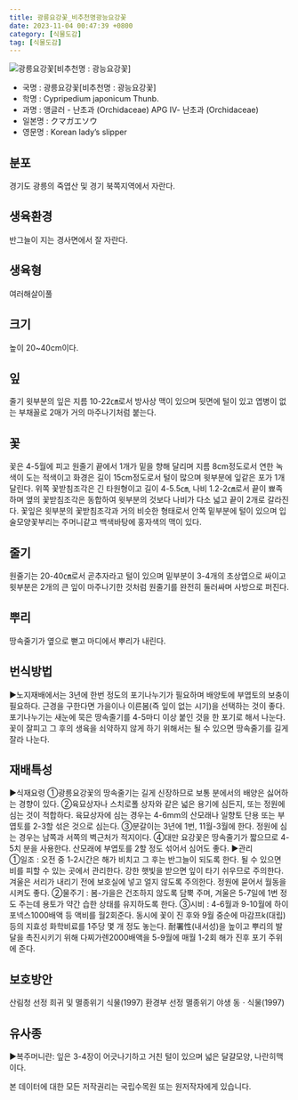 ```yaml
---
title: 광릉요강꽃_비추천명광능요강꽃
date: 2023-11-04 00:47:39 +0800
category: [식물도감]
tag: [식물도감]
---
```




![광릉요강꽃[비추천명 : 광능요강꽃]](/fileUpload/plants/basic/Orchidaceae/Cypripedium/6259/1_th2.JPG)
- 국명 : 광릉요강꽃[비추천명 : 광능요강꽃]
- 학명 : Cypripedium japonicum Thunb.
- 과명 : 앵글러 - 난초과 (Orchidaceae) APG Ⅳ- 난초과 (Orchidaceae)
- 일본명 : クマガエソウ
- 영문명 : Korean lady’s slipper


## 분포
경기도 광릉의 죽엽산 및 경기 북쪽지역에서 자란다.
## 생육환경
반그늘이 지는 경사면에서 잘 자란다.
## 생육형
여러해살이풀
## 크기
높이 20~40cm이다.
## 잎
줄기 윗부분의 잎은 지름 10-22㎝로서 방사상 맥이 있으며 뒷면에 털이 있고 엽병이 없는 부채꼴로 2매가 거의 마주나기처럼 붙는다.
## 꽃
꽃은 4-5월에 피고 원줄기 끝에서 1개가 밑을 향해 달리며 지름 8cm정도로서 연한 녹색이 도는 적색이고 화경은 길이 15cm정도로서 털이 많으며 윗부분에 잎같은 포가 1개 달린다. 위쪽 꽃받침조각은 긴 타원형이고 길이 4-5.5㎝, 나비 1.2-2㎝로서 끝이 뾰족하며 옆의 꽃받침조각은 동합하여 윗부분의 것보다 나비가 다소 넓고 끝이 2개로 갈라진다. 꽃잎은 윗부분의 꽃받침조각과 거의 비슷한 형태로서 안쪽 밑부분에 털이 있으며 입술모양꽃부리는 주머니같고 백색바탕에 홍자색의 맥이 있다.
## 줄기
원줄기는 20-40㎝로서 곧추자라고 털이 있으며 밑부분이 3-4개의 초상엽으로 싸이고 윗부분은 2개의 큰 잎이 마주나기한 것처럼 원줄기를 완전히 둘러싸며 사방으로 퍼진다.
## 뿌리
땅속줄기가 옆으로 뻗고 마디에서 뿌리가 내린다.
## 번식방법
▶노지재배에서는 3년에 한번 정도의 포기나누기가 필요하며 배양토에 부엽토의 보충이 필요하다. 근경을 구한다면 가을이나 이른봄(즉 잎이 없는 시기)을 선택하는 것이 좋다. 포기나누기는 새눈에 묵은 땅속줄기를 4-5마디 이상 붙인 것을 한 포기로 해서 나눈다. 꽃이 잘피고 그 후의 생육을 쇠약하지 않게 하기 위해서는 될 수 있으면 땅속줄기를 길게 잘라 나눈다.
## 재배특성
▶식재요령①광릉요강꽃의 땅속줄기는 길게 신장하므로 보통 분에서의 배양은 싫어하는 경향이 있다. ②육묘상자나 스치로폴 상자와 같은 넓은 용기에 심든지, 또는 정원에 심는 것이 적합하다. 육묘상자에 심는 경우는 4-6mm의 산모래나 일향토 단용 또는 부엽토를 2-3할 섞은 것으로 심는다. ③분갈이는 3년에 1번, 11월-3월에 한다. 정원에 심는 경우는 남쪽과 서쪽의 벽근처가 적지이다. ④대만 요강꽃은 땅속줄기가 짧으므로 4-5치 분을 사용한다. 산모래에 부엽토를 2할 정도 섞어서 심어도 좋다. ▶관리  ①일조 : 오전 중 1-2시간은 해가 비치고 그 후는 반그늘이 되도록 한다. 될 수 있으면 비를 피할 수 있는 곳에서 관리한다. 강한 햇빛을 받으면 잎이 타기 쉬우므로 주의한다. 겨울은 서리가 내리기 전에 보호실에 넣고 얼지 않도록 주의한다. 정원에 묻어서 월동을 시켜도 좋다. ②물주기 : 봄-가을은 건조하지 않도록 담뿍 주며, 겨울은 5-7일에 1번 정도 주는데 용토가 약간 습한 상태를 유지하도록 한다. ③시비 : 4-6월과 9-10월에 하이포넥스1000배액 등 액비를 월2회준다. 동시에 꽃이 진 후와 9월 중순에 마감프k(대립) 등의 지효성 화학비료를 1주당 몇 개 정도 놓는다. 耐署性(내서성)을 높이고 뿌리의 발달을 촉진시키기 위해 다찌가렌2000배액을 5-9월에 매월 1-2회 해가 진후 포기 주위에 준다.
## 보호방안
산림청 선정 희귀 및 멸종위기 식물(1997)환경부 선정 멸종위기 야생 동ㆍ식물(1997)
## 유사종
▶복주머니란: 잎은 3-4장이 어긋나기하고 거친 털이 있으며 넓은 달걀모양, 나란히맥이다.






본 데이터에 대한 모든 저작권리는 국립수목원 또는 원저작자에게 있습니다.
